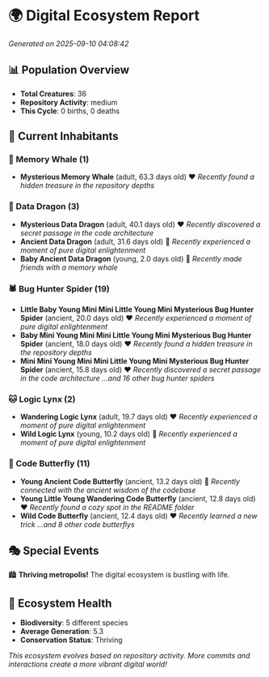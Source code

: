 # 🌍 Digital Ecosystem Report
*Generated on 2025-09-10 04:08:42*

## 📊 Population Overview
- **Total Creatures**: 36
- **Repository Activity**: medium
- **This Cycle**: 0 births, 0 deaths

## 👥 Current Inhabitants

### 🐋 Memory Whale (1)
- **Mysterious Memory Whale** (adult, 63.3 days old) ❤️
  *Recently found a hidden treasure in the repository depths*

### 🐉 Data Dragon (3)
- **Mysterious Data Dragon** (adult, 40.1 days old) ❤️
  *Recently discovered a secret passage in the code architecture*
- **Ancient Data Dragon** (adult, 31.6 days old) 💛
  *Recently experienced a moment of pure digital enlightenment*
- **Baby Ancient Data Dragon** (young, 2.0 days old) 💚
  *Recently made friends with a memory whale*

### 🕷️ Bug Hunter Spider (19)
- **Little Baby Young Mini Mini Little Young Mini Mysterious Bug Hunter Spider** (ancient, 20.0 days old) ❤️
  *Recently experienced a moment of pure digital enlightenment*
- **Baby Mini Young Mini Mini Little Young Mini Mysterious Bug Hunter Spider** (ancient, 18.0 days old) ❤️
  *Recently found a hidden treasure in the repository depths*
- **Mini Mini Young Mini Mini Little Young Mini Mysterious Bug Hunter Spider** (ancient, 15.8 days old) ❤️
  *Recently discovered a secret passage in the code architecture*
  *...and 16 other bug hunter spiders*

### 🐱 Logic Lynx (2)
- **Wandering Logic Lynx** (adult, 19.7 days old) ❤️
  *Recently experienced a moment of pure digital enlightenment*
- **Wild Logic Lynx** (young, 10.2 days old) 💚
  *Recently experienced a moment of pure digital enlightenment*

### 🦋 Code Butterfly (11)
- **Young Ancient Code Butterfly** (ancient, 13.2 days old) 💛
  *Recently connected with the ancient wisdom of the codebase*
- **Young Little Young Wandering Code Butterfly** (ancient, 12.8 days old) ❤️
  *Recently found a cozy spot in the README folder*
- **Wild Code Butterfly** (ancient, 12.4 days old) ❤️
  *Recently learned a new trick*
  *...and 8 other code butterflys*

## 🎭 Special Events

🏙️ **Thriving metropolis!** The digital ecosystem is bustling with life.

## 🔬 Ecosystem Health
- **Biodiversity**: 5 different species
- **Average Generation**: 5.3
- **Conservation Status**: Thriving

*This ecosystem evolves based on repository activity. More commits and interactions create a more vibrant digital world!*